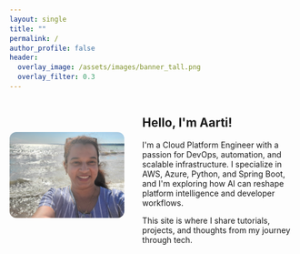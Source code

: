 ```yaml
---
layout: single
title: ""
permalink: /
author_profile: false
header:
  overlay_image: /assets/images/banner_tall.png
  overlay_filter: 0.3
---
```

<div style="display: flex; align-items: center; gap: 2rem; flex-wrap: wrap;">

<div style="flex: 0 0 40%; max-width: 100%;">
  <img src="/assets/images/me.jpg" alt="Aarti Joshi" style="width: 100%; border-radius: 12px;" />
</div>

<div style="flex: 1;">
  <h2>Hello, I'm Aarti!</h2>
  <p>
    I'm a Cloud Platform Engineer with a passion for DevOps, automation, and scalable infrastructure.
    I specialize in AWS, Azure, Python, and Spring Boot, and I'm exploring how AI can reshape platform intelligence and developer workflows.
  </p>
  <p>
    This site is where I share tutorials, projects, and thoughts from my journey through tech.
  </p>
</div>

</div>
